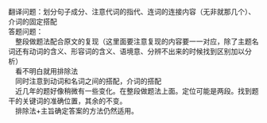 翻译问题：划分句子成分、注意代词的指代、连词的连接内容（无非就那几个）、介词的固定搭配<br>
答题问题：<br>
&emsp;整段做题法配合原文的复现（这里面要注意复现的内容要一一对应，除了主题名词还有动词的含义、形容词的含义、语境意、分辨不出来的时候找到区别加以分析）<br>
&emsp;看不明白就用排除法<br>
&emsp;同时注意到动词和名词之间的搭配，介词的搭配<br>
&emsp;近几年的题好像稍微有一些变化。在整段做题法上面。定位可能是两段。找到题干的关键词的准确位置，其余的不变。<br>
&emsp;排除法+主旨确定答案的方法仍然适用。<br>
